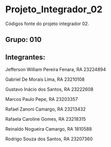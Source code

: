 # Projeto_Integrador_02

Códigos fonte do projeto integrador 02.

## Grupo: 010

## Integrantes: 

Jefferson William Pereira Fenara, RA 23224894 

Gabriel De Morais Lima, RA 23210108 

Gustavo Inácio dos Santos, RA 23222608

Marcos Paulo Pepe, RA 23203357                  

Rafael Zanoni Camargo, RA 23213432 

Rafaela Caroline Gomes, RA 23218315 

Reinaldo Nogueira Camargo, RA 1810588 

Rodrigo Souza dos Santos, RA 23207360 
                         